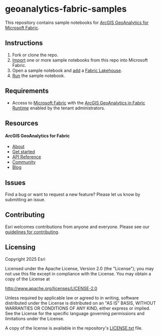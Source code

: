 # geoanalytics-fabric-samples

This repository contains sample notebooks for [ArcGIS GeoAnalytics for Microsoft Fabric](https://developers.arcgis.com/geoanalytics-fabric/).

## Instructions

1. Fork or clone the repo.
2. [Import](https://learn.microsoft.com/en-us/fabric/data-engineering/how-to-use-notebook#import-existing-notebooks) one 
   or more sample notebooks from this repo into Microsoft Fabric.
3. Open a sample notebook and [add](https://learn.microsoft.com/en-us/fabric/data-engineering/how-to-use-notebook#add-or-remove-a-lakehouse) a [Fabric Lakehouse](https://learn.microsoft.com/en-us/fabric/data-engineering/lakehouse-overview).
4. [Run](https://learn.microsoft.com/en-us/fabric/data-engineering/author-execute-notebook#run-notebooks) the sample notebook.


## Requirements

* Access to [Microsoft Fabric](https://www.microsoft.com/en-us/microsoft-fabric) with the [ArcGIS GeoAnalytics in Fabric Runtime](https://learn.microsoft.com/en-us/fabric/data-engineering/spark-arcgis-geoanalytics?tabs=python) enabled by the tenant administrators.

## Resources

#### ArcGIS GeoAnalytics for Fabric
* [About](https://www.esri.com/en-us/arcgis/products/arcgis-for-microsoft/arcgis-for-microsoft-fabric)
* [Get started](https://developers.arcgis.com/geoanalytics-fabric/get-started/)
* [API Reference](https://developers.arcgis.com/geoanalytics-fabric/api-reference/)
* [Community](https://community.esri.com/t5/arcgis-geoanalytics-for-microsoft-fabric/ct-p/arcgis-geoanalytics-for-microsoft-fabric)
* [Blog](https://community.esri.com/t5/geoanalytics-for-fabric-blog/bg-p/arcgis-geoanalytics-for-ms-fabric-blog)

## Issues

Find a bug or want to request a new feature?  Please let us know by submitting an issue.

## Contributing

Esri welcomes contributions from anyone and everyone. Please see our [guidelines for contributing](https://github.com/esri/contributing).

## Licensing

Copyright 2025 Esri

Licensed under the Apache License, Version 2.0 (the "License");
you may not use this file except in compliance with the License.
You may obtain a copy of the License at

   http://www.apache.org/licenses/LICENSE-2.0

Unless required by applicable law or agreed to in writing, software
distributed under the License is distributed on an "AS IS" BASIS,
WITHOUT WARRANTIES OR CONDITIONS OF ANY KIND, either express or implied.
See the License for the specific language governing permissions and
limitations under the License.

A copy of the license is available in the repository's [LICENSE.txt](LICENSE.txt?raw=true) file.
